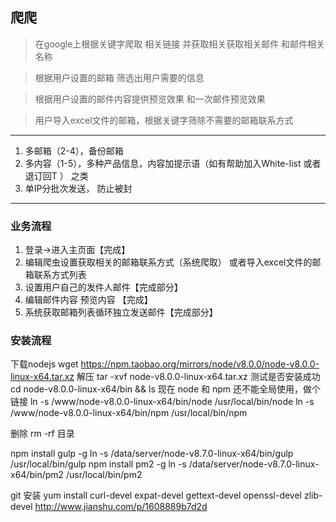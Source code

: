 ## 爬爬

> 在google上根据关键字爬取 相关链接 并获取相关获取相关邮件 和邮件相关名称

> 根据用户设置的邮箱 筛选出用户需要的信息

> 根据用户设置的邮件内容提供预览效果 和一次邮件预览效果

> 用户导入excel文件的邮箱，根据关键字筛除不需要的邮箱联系方式

***********
1. 多邮箱（2-4），备份邮箱
2. 多内容（1-5），多种产品信息，内容加提示语（如有帮助加入White-list 或者 退订回T ） 之类
3. 单IP分批次发送，
防止被封
***********
### 业务流程
1. 登录->进入主页面【完成】
2. 编辑爬虫设置获取相关的邮箱联系方式（系统爬取） 或者导入excel文件的邮箱联系方式列表
3. 设置用户自己的发件人邮件【完成部分】
4. 编辑邮件内容 预览内容 【完成】
5. 系统获取邮箱列表循环独立发送邮件【完成部分】

### 安装流程
下载nodejs
wget https://npm.taobao.org/mirrors/node/v8.0.0/node-v8.0.0-linux-x64.tar.xz
解压
tar -xvf  node-v8.0.0-linux-x64.tar.xz
测试是否安装成功
cd  node-v8.0.0-linux-x64/bin && ls
现在 node 和 npm 还不能全局使用，做个链接
ln -s /www/node-v8.0.0-linux-x64/bin/node /usr/local/bin/node
ln -s /www/node-v8.0.0-linux-x64/bin/npm /usr/local/bin/npm

删除
rm -rf 目录

npm install gulp -g
ln -s /data/server/node-v8.7.0-linux-x64/bin/gulp /usr/local/bin/gulp
npm install pm2 -g
ln -s /data/server/node-v8.7.0-linux-x64/bin/pm2 /usr/local/bin/pm2

git 安装
yum install curl-devel expat-devel gettext-devel openssl-devel zlib-devel
http://www.jianshu.com/p/1608889b7d2d
